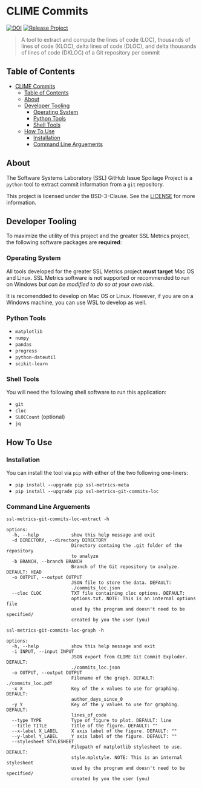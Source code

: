 # CLIME Commits

[![DOI](https://zenodo.org/badge/DOI/10.5281/zenodo.6478197.svg)](https://doi.org/10.5281/zenodo.6478197)
[![Release Project](https://github.com/SoftwareSystemsLaboratory/clime-commits/actions/workflows/release.yml/badge.svg)](https://github.com/SoftwareSystemsLaboratory/clime-commits/actions/workflows/release.yml)

> A tool to extract and compute the lines of code (LOC), thousands of lines of code (KLOC), delta lines of code (DLOC), and delta thousands of lines of code (DKLOC) of a Git repository per commit

## Table of Contents

- [CLIME Commits](#clime-commits)
  - [Table of Contents](#table-of-contents)
  - [About](#about)
  - [Developer Tooling](#developer-tooling)
    - [Operating System](#operating-system)
    - [Python Tools](#python-tools)
    - [Shell Tools](#shell-tools)
  - [How To Use](#how-to-use)
    - [Installation](#installation)
    - [Command Line Arguements](#command-line-arguements)

## About

The Software Systems Laboratory (SSL) GitHub Issue Spoilage Project is a `python` tool to extract commit information from a `git` repository.

This project is licensed under the BSD-3-Clause. See the [LICENSE](LICENSE) for more information.

## Developer Tooling

To maximize the utility of this project and the greater SSL Metrics project, the following software packages are **required**:

### Operating System

All tools developed for the greater SSL Metrics project **must target** Mac OS and Linux. SSL Metrics software is not supported or recommended to run on Windows *but can be modified to do so at your own risk*.

It is recomendded to develop on Mac OS or Linux. However, if you are on a Windows machine, you can use WSL to develop as well.

### Python Tools

- `matplotlib`
- `numpy`
- `pandas`
- `progress`
- `python-dateutil`
- `scikit-learn`

### Shell Tools

You will need the following shell software to run this application:

- `git`
- `cloc`
- `SLOCCount` (optional)
- `jq`

## How To Use

### Installation

You can install the tool via `pip` with either of the two following one-liners:

- `pip install --upgrade pip ssl-metrics-meta`
- `pip install --upgrade pip ssl-metrics-git-commits-loc`

### Command Line Arguements

`ssl-metrics-git-commits-loc-extract -h`

```shell
options:
  -h, --help            show this help message and exit
  -d DIRECTORY, --directory DIRECTORY
                        Directory containg the .git folder of the repository
                        to analyze
  -b BRANCH, --branch BRANCH
                        Branch of the Git repository to analyze. DEFAULT: HEAD
  -o OUTPUT, --output OUTPUT
                        JSON file to store the data. DEFAULT:
                        ./commits_loc.json
  --cloc CLOC           TXT file containing cloc options. DEFAULT:
                        options.txt. NOTE: This is an internal options file
                        used by the program and doesn't need to be specified/
                        created by you the user (you)
```

`ssl-metrics-git-commits-loc-graph -h`

```shell
options:
  -h, --help            show this help message and exit
  -i INPUT, --input INPUT
                        JSON export from CLIME Git Commit Exploder. DEFAULT:
                        ./commits_loc.json
  -o OUTPUT, --output OUTPUT
                        Filename of the graph. DEFAULT: ./commits_loc.pdf
  -x X                  Key of the x values to use for graphing. DEFAULT:
                        author_days_since_0
  -y Y                  Key of the y values to use for graphing. DEFAULT:
                        lines_of_code
  --type TYPE           Type of figure to plot. DEFAULT: line
  --title TITLE         Title of the figure. DEFAULT: ""
  --x-label X_LABEL     X axis label of the figure. DEFAULT: ""
  --y-label Y_LABEL     Y axis label of the figure. DEFAULT: ""
  --stylesheet STYLESHEET
                        Filepath of matplotlib stylesheet to use. DEFAULT:
                        style.mplstyle. NOTE: This is an internal stylesheet
                        used by the program and doesn't need to be specified/
                        created by you the user (you)
```
